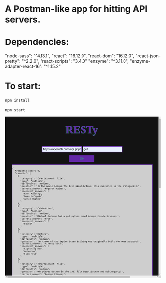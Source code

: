 # A Postman-like app for hitting API servers.

# Dependencies: 

"node-sass": "^4.13.1",
"react": "16.12.0",
"react-dom": "16.12.0",
"react-json-pretty": "^2.2.0",
"react-scripts": "3.4.0"
"enzyme": "^3.11.0",
"enzyme-adapter-react-16": "^1.15.2"

# To start:

`npm install`

`npm start`


<img src="./preview.png" style="width: 600px">
